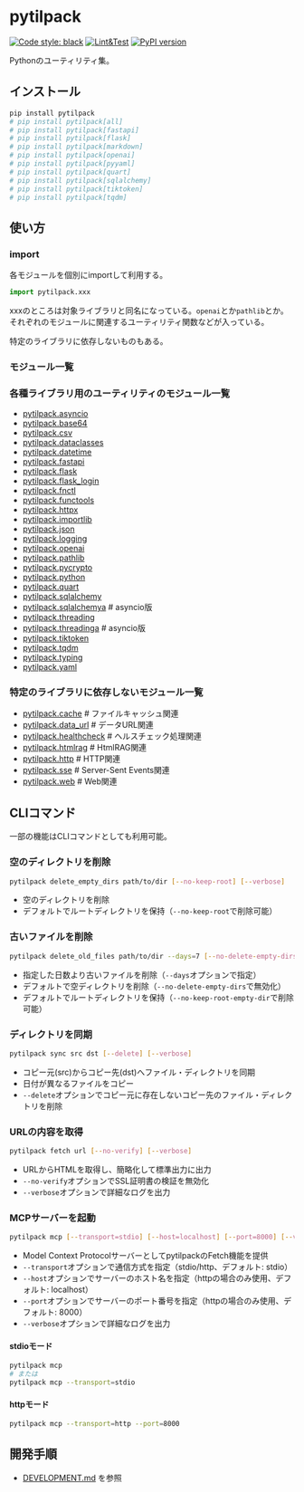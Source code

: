 # pytilpack

[![Code style: black](https://img.shields.io/badge/code%20style-black-000000.svg)](https://github.com/psf/black)
[![Lint&Test](https://github.com/ak110/pytilpack/actions/workflows/test.yml/badge.svg)](https://github.com/ak110/pytilpack/actions/workflows/test.yml)
[![PyPI version](https://badge.fury.io/py/pytilpack.svg)](https://badge.fury.io/py/pytilpack)

Pythonのユーティリティ集。

## インストール

```bash
pip install pytilpack
# pip install pytilpack[all]
# pip install pytilpack[fastapi]
# pip install pytilpack[flask]
# pip install pytilpack[markdown]
# pip install pytilpack[openai]
# pip install pytilpack[pyyaml]
# pip install pytilpack[quart]
# pip install pytilpack[sqlalchemy]
# pip install pytilpack[tiktoken]
# pip install pytilpack[tqdm]
```

## 使い方

### import

各モジュールを個別にimportして利用する。

```python
import pytilpack.xxx
```

xxxのところは対象ライブラリと同名になっている。`openai`とか`pathlib`とか。
それぞれのモジュールに関連するユーティリティ関数などが入っている。

特定のライブラリに依存しないものもある。

### モジュール一覧

### 各種ライブラリ用のユーティリティのモジュール一覧

- [pytilpack.asyncio](pytilpack/asyncio.py)
- [pytilpack.base64](pytilpack/base64.py)
- [pytilpack.csv](pytilpack/csv.py)
- [pytilpack.dataclasses](pytilpack/dataclasses.py)
- [pytilpack.datetime](pytilpack/datetime.py)
- [pytilpack.fastapi](pytilpack/fastapi_/__init_.py)
- [pytilpack.flask](pytilpack/flask_/__init_.py)
- [pytilpack.flask_login](pytilpack/flask.py)
- [pytilpack.fnctl](pytilpack/fnctl.py)
- [pytilpack.functools](pytilpack/functools.py)
- [pytilpack.httpx](pytilpack/httpx.py)
- [pytilpack.importlib](pytilpack/importlib.py)
- [pytilpack.json](pytilpack/json.py)
- [pytilpack.logging](pytilpack/logging.py)
- [pytilpack.openai](pytilpack/openai.py)
- [pytilpack.pathlib](pytilpack/pathlib.py)
- [pytilpack.pycrypto](pytilpack/pycrypto.py)
- [pytilpack.python](pytilpack/python.py)
- [pytilpack.quart](pytilpack/quart_/__init_.py)
- [pytilpack.sqlalchemy](pytilpack/sqlalchemy.py)
- [pytilpack.sqlalchemya](pytilpack/sqlalchemya.py)  # asyncio版
- [pytilpack.threading](pytilpack/threading.py)
- [pytilpack.threadinga](pytilpack/threadinga.py)  # asyncio版
- [pytilpack.tiktoken](pytilpack/tiktoken.py)
- [pytilpack.tqdm](pytilpack/tqdm.py)
- [pytilpack.typing](pytilpack/typing.py)
- [pytilpack.yaml](pytilpack/yaml.py)

### 特定のライブラリに依存しないモジュール一覧

- [pytilpack.cache](pytilpack/cache.py)  # ファイルキャッシュ関連
- [pytilpack.data_url](pytilpack/data_url.py)  # データURL関連
- [pytilpack.healthcheck](pytilpack/healthcheck.py)  # ヘルスチェック処理関連
- [pytilpack.htmlrag](pytilpack/htmlrag.py)  # HtmlRAG関連
- [pytilpack.http](pytilpack/http.py)  # HTTP関連
- [pytilpack.sse](pytilpack/sse.py)  # Server-Sent Events関連
- [pytilpack.web](pytilpack/web.py)  # Web関連

## CLIコマンド

一部の機能はCLIコマンドとしても利用可能。

### 空のディレクトリを削除

```bash
pytilpack delete_empty_dirs path/to/dir [--no-keep-root] [--verbose]
```

- 空のディレクトリを削除
- デフォルトでルートディレクトリを保持（`--no-keep-root`で削除可能）

### 古いファイルを削除

```bash
pytilpack delete_old_files path/to/dir --days=7 [--no-delete-empty-dirs] [--no-keep-root-empty-dir] [--verbose]
```

- 指定した日数より古いファイルを削除（`--days`オプションで指定）
- デフォルトで空ディレクトリを削除（`--no-delete-empty-dirs`で無効化）
- デフォルトでルートディレクトリを保持（`--no-keep-root-empty-dir`で削除可能）

### ディレクトリを同期

```bash
pytilpack sync src dst [--delete] [--verbose]
```

- コピー元(src)からコピー先(dst)へファイル・ディレクトリを同期
- 日付が異なるファイルをコピー
- `--delete`オプションでコピー元に存在しないコピー先のファイル・ディレクトリを削除

### URLの内容を取得

```bash
pytilpack fetch url [--no-verify] [--verbose]
```

- URLからHTMLを取得し、簡略化して標準出力に出力
- `--no-verify`オプションでSSL証明書の検証を無効化
- `--verbose`オプションで詳細なログを出力

### MCPサーバーを起動

```bash
pytilpack mcp [--transport=stdio] [--host=localhost] [--port=8000] [--verbose]
```

- Model Context ProtocolサーバーとしてpytilpackのFetch機能を提供
- `--transport`オプションで通信方式を指定（stdio/http、デフォルト: stdio）
- `--host`オプションでサーバーのホスト名を指定（httpの場合のみ使用、デフォルト: localhost）
- `--port`オプションでサーバーのポート番号を指定（httpの場合のみ使用、デフォルト: 8000）
- `--verbose`オプションで詳細なログを出力

#### stdioモード

```bash
pytilpack mcp
# または
pytilpack mcp --transport=stdio
```

#### httpモード

```bash
pytilpack mcp --transport=http --port=8000
```

## 開発手順

- [DEVELOPMENT.md](DEVELOPMENT.md) を参照

